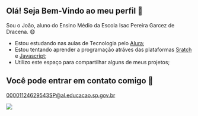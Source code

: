 ## Olá! Seja Bem-Vindo ao meu perfil 👋
Sou o João, aluno do Ensino Médio da Escola Isac Pereira Garcez de Dracena. 😧

- Estou estudando nas aulas de Tecnologia pelo [Alura](https://www.alura.com.br);
- Estou tentando aprender a programação atráves das plataformas [Sratch](https://scratch.mit.edu/) e [Javascript](https://editor.p5js.org/);
- Utilizo este espaço para compartilhar alguns de meus projetos;

## Você pode entrar em contato comigo 📧

00001124629543SP@al.educacao.sp.gov.br

![](https://media.tenor.com/GN5yUvWm8JUAAAAM/ride-like-the-wind-christopher-cross.gif)
